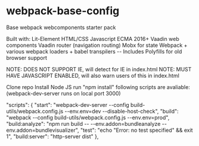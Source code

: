 # webpack-base-config
Base webpack webcomponents starter pack

Built with:
Lit-Element
HTML/CSS
Javascript ECMA 2016+
Vaadin web components
Vaadin router (navigation routing)
Mobx for state
Webpack + various webpack loaders + babel transpilers -- Includes Polyfills for old browser support

NOTE: DOES NOT SUPPORT IE, will detect for IE in index.html
NOTE: MUST HAVE JAVASCRIPT ENABLED, will also warn users of this in index.html

Clone repo
Install Node JS
run "npm install"
following scripts are avaliable:  (webpack-dev-server runs on local port 3000)

 "scripts": {
    "start": "webpack-dev-server --config build-utils/webpack.config.js --env.env=dev --disable-host-check",
    "build": "webpack --config build-utils/webpack.config.js --env.env=prod",
    "build:analyze": "npm run build -- --env.addon=bundleanalyze --env.addon=bundlevisualizer",
    "test": "echo \"Error: no test specified\" && exit 1",
    "build:server": "http-server dist"
  },
